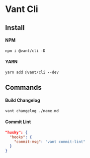 # Vant Cli

## Install

#### NPM

```shell
npm i @vant/cli -D
```

#### YARN

```shell
yarn add @vant/cli --dev
```

## Commands

#### Build Changelog

```shell
vant changelog ./name.md
```

#### Commit Lint

```json
"husky": {
  "hooks": {
    "commit-msg": "vant commit-lint"
  }
}
```
